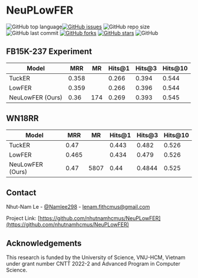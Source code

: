 # NeuPLowFER

<img alt="GitHub top language" src="https://img.shields.io/github/languages/top/nhutnamhcmus/NeuPLowFER"><a href="https://github.com/nhutnamhcmus/NeuPLowFER/issues"><img alt="GitHub issues" src="https://img.shields.io/github/issues/nhutnamhcmus/NeuPLowFER"></a>
<img alt="GitHub repo size" src="https://img.shields.io/github/repo-size/nhutnamhcmus/NeuPLowFER">
<img alt="GitHub last commit" src="https://img.shields.io/github/last-commit/nhutnamhcmus/NeuPLowFER">
<a href="https://github.com/nhutnamhcmus/NeuPLowFER/network"><img alt="GitHub forks" src="https://img.shields.io/github/forks/nhutnamhcmus/NeuPLowFER"></a>
<a href="https://github.com/nhutnamhcmus/NeuPLowFER/stargazers"><img alt="GitHub stars" src="https://img.shields.io/github/stars/nhutnamhcmus/NeuPLowFER"></a>
<img alt="GitHub" src="https://img.shields.io/github/license/nhutnamhcmus/NeuPLowFER">

## FB15K-237 Experiment

| Model  | MRR  | MR  | Hits@1  | Hits@3  | Hits@10  |
|---|---|---|---|---|---|
| TuckER  |  0.358 |   |  0.266 |  0.394 |  0.544 |
| LowFER  | 0.359  |   |  0.266 |  0.396 |  0.544 |
| NeuLowFER (Ours)  | 0.36   | 174  | 0.269  | 0.393  |  0.545 |


## WN18RR

| Model  | MRR  | MR  | Hits@1  | Hits@3  | Hits@10  |
|---|---|---|---|---|---|
| TuckER  |  0.47 |   |  0.443|  0.482 |  0.526 |
| LowFER  | 0.465  |   |  0.434 |  0.479 |  0.526 |
| NeuLowFER (Ours)  | 0.47   | 5807  | 0.44 | 0.4844 |  0.525 |

## Contact

Nhut-Nam Le - [@Namlee298](https://twitter.com/Namlee298) - lenam.fithcmus@gmail.com

Project Link: [https://github.com/nhutnamhcmus/NeuPLowFER](https://github.com/nhutnamhcmus/NeuPLowFER)

## Acknowledgements 

This research is funded by the University of Science, VNU-HCM, Vietnam under grant number CNTT 2022-2 and Advanced Program in Computer Science.
